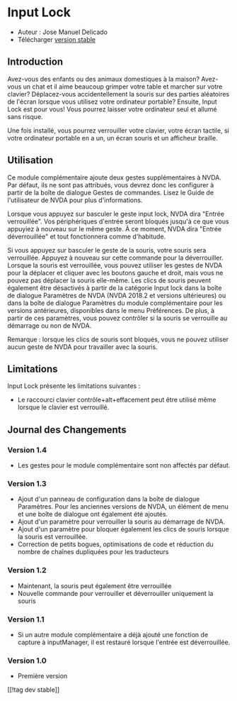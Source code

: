 # Input Lock #

* Auteur : Jose Manuel Delicado
* Télécharger [version stable][1]

## Introduction

Avez-vous des enfants ou des animaux domestiques à la maison? Avez-vous un
chat et il aime beaucoup grimper votre table et marcher sur votre clavier?
Déplacez-vous accidentellement la souris sur des parties aléatoires de
l'écran lorsque vous utilisez votre ordinateur portable? Ensuite, Input Lock
est pour vous! Vous pourrez laisser votre ordinateur seul et allumé sans
risque.

Une fois installé, vous pourrez verrouiller votre clavier, votre écran
tactile, si votre ordinateur portable en a un, un écran souris et un
afficheur braille.

## Utilisation

Ce module complémentaire ajoute deux gestes supplémentaires à NVDA. Par
défaut, ils ne sont pas attribués, vous devrez donc les configurer à partir
de la boîte de dialogue Gestes de commandes. Lisez le Guide de l'utilisateur
de NVDA pour plus d'informations.

Lorsque vous appuyez sur basculer le geste input lock, NVDA dira "Entrée
verrouillée". Vos périphériques d'entrée seront bloqués jusqu'à ce que vous
appuyiez à nouveau sur le même geste. À ce moment, NVDA dira "Entrée
déverrouillée" et tout fonctionnera comme d'habitude.

Si vous appuyez sur basculer le geste de la souris, votre souris sera
verrouillée. Appuyez à nouveau sur cette commande pour la
déverrouiller. Lorsque la souris est verrouillée, vous pouvez utiliser les
gestes de NVDA pour la déplacer et cliquer avec les boutons gauche et droit,
mais vous ne pouvez pas déplacer la souris elle-même. Les clics de souris
peuvent également être désactivés à partir de la catégorie Input lock dans
la boîte de dialogue Paramètres de NVDA (NVDA 2018.2 et versions
ultérieures) ou dans la boîte de dialogue Paramètres du module
complémentaire pour les versions antérieures, disponibles dans le menu
Préférences. De plus, à partir de ces paramètres, vous pouvez contrôler si
la souris se verrouille au démarrage ou non de NVDA.

Remarque : lorsque les clics de souris sont bloqués, vous ne pouvez utiliser
aucun geste de NVDA pour travailler avec la souris.

## Limitations

Input Lock présente les limitations suivantes :

* Le raccourci clavier contrôle+alt+effacement peut être utilisé même
  lorsque le clavier est verrouillé.

## Journal des Changements

### Version 1.4

* Les gestes pour le module complémentaire sont non affectés par défaut.

### Version 1.3

* Ajout d'un panneau de configuration dans la boîte de dialogue
  Paramètres. Pour les anciennes versions de NVDA, un élément de menu et une
  boîte de dialogue ont également été ajoutés.
* Ajout d'un paramètre pour verrouiller la souris au démarrage de NVDA.
* Ajout d'un paramètre pour bloquer également les clics de souris lorsque la
  souris est verrouillée.
* Correction de petits bogues, optimisations de code et réduction du nombre
  de chaînes dupliquées pour les traducteurs

### Version 1.2

* Maintenant, la souris peut également être verrouillée
* Nouvelle commande pour verrouiller et déverrouiller uniquement la souris

### Version 1.1

* Si un autre module complémentaire a déjà ajouté une fonction de capture à
  inputManager, il est restauré lorsque l'entrée est déverrouillée.

### Version 1.0

* Première version

[[!tag dev stable]]

[1]: https://addons.nvda-project.org/files/get.php?file=inputlock
